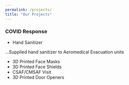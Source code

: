 ```yaml
---
permalink: /projects/
title: "Our Projects"
---
```



### COVID Response
* Hand Sanitizer

...Supplied hand sanitizer to Aeromedical Evacuation units
* 3D Printed Face Masks
* 3D Printed Face Shields
* CSAF/CMSAF Visit
* 3D Printed Door Openers




